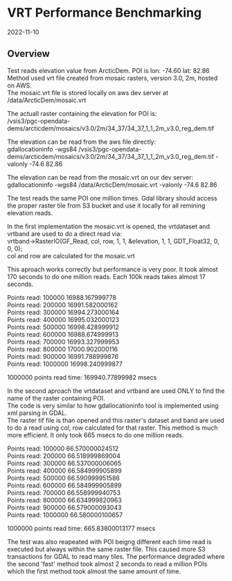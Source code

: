 # VRT Performance Benchmarking

2022-11-10

## Overview

Test reads elevation value from ArcticDem. POI is lon: -74.60  lat: 82.86  
Method used vrt file created from mosaic rasters, version 3.0, 2m, hosted on AWS.  
The mosaic.vrt file is stored locally on aws dev server at /data/ArcticDem/mosaic.vrt  

The actuall raster containing the elevation for POI is:   
/vsis3/pgc-opendata-dems/arcticdem/mosaics/v3.0/2m/34_37/34_37_1_1_2m_v3.0_reg_dem.tif  

The elevation can be read from the aws file directly:  
gdallocationinfo -wgs84 /vsis3/pgc-opendata-dems/arcticdem/mosaics/v3.0/2m/34_37/34_37_1_1_2m_v3.0_reg_dem.tif -valonly -74.6 82.86  

The elevation can be read from the mosaic.vrt on our dev server:  
gdallocationinfo -wgs84 /data/ArcticDem/mosaic.vrt -valonly -74.6 82.86  


The test reads the same POI one million times. Gdal library should access the proper raster tile from S3 bucket and use it locally 
for all remining elevation reads.   

In the first implementation the mosaic.vrt is opened, the vrtdataset and vrtband are used to do a direct read via:  
vrtband->RasterIO(GF_Read, col, row, 1, 1, &elevation, 1, 1, GDT_Float32, 0, 0, 0);  
col and row are calculated for the mosaic.vrt  

This aproach works correctly but performance is very poor. It took almost 170 seconds to do one million reads. Each 100k reads takes almost 17 seconds.  
  
Points read:	100000	16988.167999778  
Points read:	200000	16991.582000162  
Points read:	300000	16994.273000164  
Points read:	400000	16995.032000123  
Points read:	500000	16998.428999912  
Points read:	600000	16988.674999913  
Points read:	700000	16993.327999953  
Points read:	800000	17000.902000116  
Points read:	900000	16991.788999876  
Points read:	1000000	16998.240999877  
  
1000000	points read time: 169940.77899982 msecs  
  
  
In the second aproach the vrtdataset and vrtband are used ONLY to find the name of the raster containing POI.  
The code is very similar to how gdallocationinfo tool is implemented using xml parsing in GDAL.  
The raster tif file is than opened and this raster's dataset and band are used to do a read using col, row calculated for that
raster. This method is much more efficient. It only took 665 msecs to do one million reads.  
  
Points read:	100000	66.570000024512  
Points read:	200000	66.518999869004  
Points read:	300000	66.537000006065  
Points read:	400000	66.584999905899  
Points read:	500000	66.590999951586  
Points read:	600000	66.584999905899  
Points read:	700000	66.558999940753  
Points read:	800000	66.634999820963  
Points read:	900000	66.579000093043  
Points read:	1000000	66.580000100657  
  
1000000	points read time: 665.83800013177 msecs  
  

The test was also reapeated with POI beigng different each time read is executed but always within the same raster file. This caused 
more S3 transactions for GDAL to read many tiles. The performance degraded where the second 'fast' method took almost 2 seconds to read a million POIs which the first method took almost the same amount of time.   



